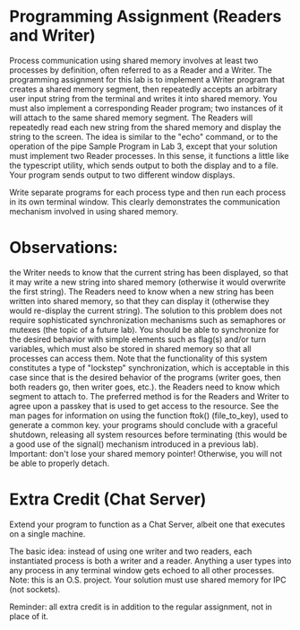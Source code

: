 # Programming Assignment (Readers and Writer)
Process communication using shared memory involves at least two processes by definition, often referred to as a Reader and a Writer.  The programming assignment for this lab is to implement a Writer program that creates a shared memory segment, then repeatedly accepts an arbitrary user input string from the terminal and writes it into shared memory.  You must also implement a corresponding Reader program; two instances of it will attach to the same shared memory segment.  The Readers will repeatedly read each new string from the shared memory and display the string to the screen.  The idea is similar to the "echo" command, or to the operation of the pipe Sample Program in Lab 3, except that your solution must implement two Reader processes.  In this sense, it functions a little like the typescript utility, which sends output to both the display and to a file.  Your program sends output to two different window displays.

Write separate programs for each process type and then run each process in its own terminal window.  This clearly demonstrates the communication mechanism involved in using shared memory.

# Observations:
the Writer needs to know that the current string has been displayed, so that it may write a new string into shared memory (otherwise it would overwrite the first string).  The Readers need to know when a new string has been written into shared memory, so that they can display it (otherwise they would re-display the current string).  The solution to this problem does not require sophisticated synchronization mechanisms such as semaphores or mutexes (the topic of a future lab).  You should be able to synchronize for the desired behavior with simple elements such as flag(s) and/or turn variables, which must also be stored in shared memory so that all processes can access them.  Note that the functionality of this system constitutes a type of "lockstep" synchronization, which is acceptable in this case since that is the desired behavior of the programs (writer goes, then both readers go, then writer goes, etc.).
the Readers need to know which segment to attach to.  The preferred method is for the Readers and Writer to agree upon a passkey that is used to get access to the resource.  See the man pages for information on using the function ftok() (file_to_key), used to generate a common key.
your programs should conclude with a graceful shutdown, releasing all system resources before terminating (this would be a good use of the signal() mechanism introduced in a previous lab).
Important: don't lose your shared memory pointer!  Otherwise, you will not be able to properly detach.

# Extra Credit (Chat Server)
Extend your program to function as a Chat Server, albeit one that executes on a single machine.

The basic idea:  instead of using one writer and two readers, each instantiated process is both a writer and a reader.  Anything a user types into any process in any terminal window gets echoed to all other processes.  Note: this is an O.S. project.  Your solution must use shared memory for IPC (not sockets).

Reminder:  all extra credit is in addition to the regular assignment, not in place of it.
